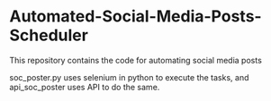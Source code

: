 # Automated-Social-Media-Posts-Scheduler
This repository contains the code for automating social media posts

soc_poster.py uses selenium in python to execute the tasks, and api_soc_poster uses API to do the same.
